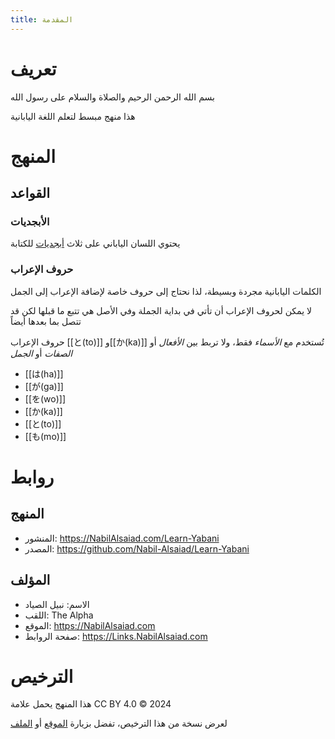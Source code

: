 ```yaml
---
title: المقدمة
---
```

# تعريف
بسم الله الرحمن الرحيم والصلاة والسلام على رسول الله

هذا منهج مبسط لتعلم اللغة اليابانية
# المنهج
## القواعد
### الأبجديات
يحتوي اللسان الياباني على ثلاث [أبجديات](الأبجديات.md) للكتابة
### حروف الإعراب
الكلمات اليابانية مجردة وبسيطة، لذا نحتاج إلى حروف خاصة لإضافة الإعراب إلى الجمل

لا يمكن لحروف الإعراب أن تأتي في بداية الجملة وفي الأصل هي تتبع ما قبلها لكن قد تتصل بما بعدها أيضاً

حروف الإعراب [[と(to)]] و[[か(ka)]] تُستخدم مع _الأسماء_ فقط، ولا تربط بين _الأفعال_ أو _الصفات_ أو _الجمل_

- [[は(ha)]]
- [[が(ga)]]
- [[を(wo)]]
- [[か(ka)]]
- [[と(to)]]
- [[も(mo)]]
# روابط
## المنهج
- المنشور: https://NabilAlsaiad.com/Learn-Yabani
- المصدر: https://github.com/Nabil-Alsaiad/Learn-Yabani
## المؤلف
- الاسم: نبيل الصياد
- اللقب: The Alpha
- الموقع: https://NabilAlsaiad.com
- صفحة الروابط: https://Links.NabilAlsaiad.com
# الترخيص
هذا المنهج يحمل علامة CC BY 4.0 &copy; 2024

لعرض نسخة من هذا الترخيص، تفضل بزيارة [الموقع](https://creativecommons.org/licenses/by/4.0) أو [الملف](./LICENSE)
